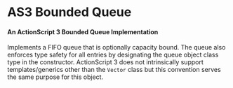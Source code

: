 AS3 Bounded Queue
============

#### An ActionScript 3 Bounded Queue Implementation

Implements a FIFO queue that is optionally capacity bound.  The queue also enforces type safety for all entries by designating the queue object class type in the constructor.  ActionScript 3 does not intrinsically support templates/generics other than the `Vector` class but this convention serves the same purpose for this object.
